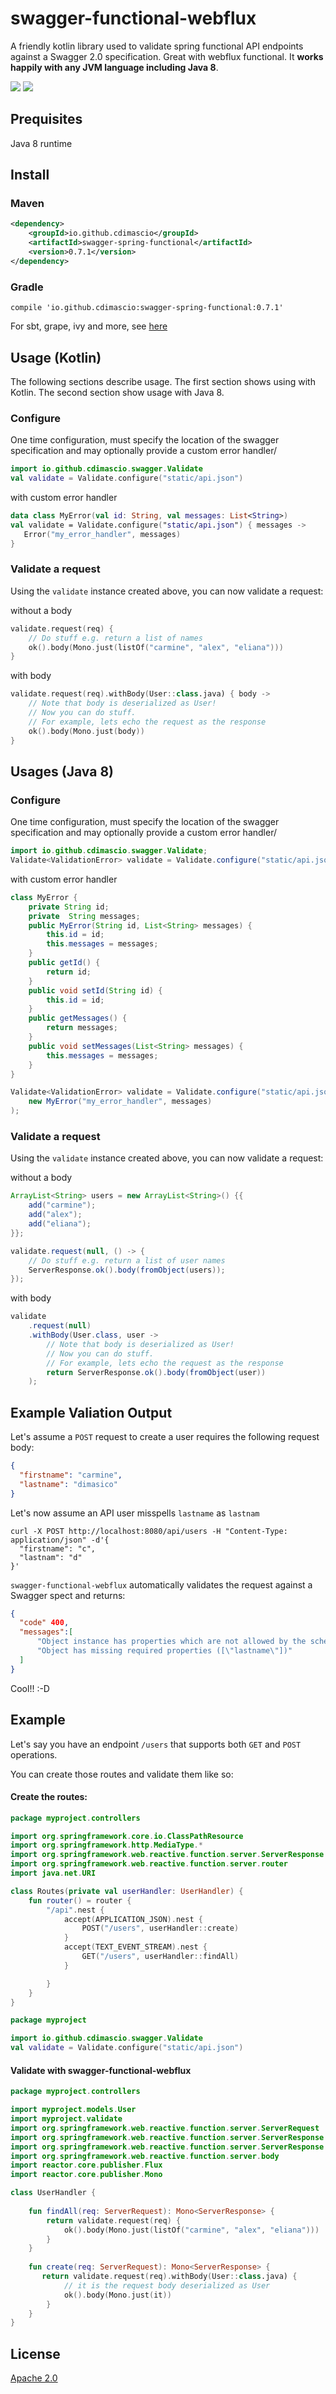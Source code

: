 # swagger-functional-webflux

A friendly kotlin library used to validate spring functional API endpoints against a Swagger 2.0 specification. Great with webflux functional.
It **works happily with any JVM language including Java 8**. 

![](https://raw.githubusercontent.com/cdimascio/swagger-spring-functional/master/assets/swagger.png)
![](https://raw.githubusercontent.com/cdimascio/swagger-spring-functional/master/assets/spring5.png)

## Prequisites

Java 8 runtime

## Install

### Maven

```xml
<dependency>
    <groupId>io.github.cdimascio</groupId>
    <artifactId>swagger-spring-functional</artifactId>
    <version>0.7.1</version>
</dependency>
```

### Gradle

```
compile 'io.github.cdimascio:swagger-spring-functional:0.7.1'
```

For sbt, grape, ivy and more, see [here](https://search.maven.org/#artifactdetails%7Cio.github.cdimascio%7Cswagger-spring-functional%7C0.7.1%7Cjar)

## Usage (Kotlin)

The following sections describe usage. The first section shows using with Kotlin. The second section show usage with Java 8.

### Configure

One time configuration, must specify the location of the swagger specification and may optionally provide a custom error handler/

```kotlin
import io.github.cdimascio.swagger.Validate
val validate = Validate.configure("static/api.json")
```

with custom error handler

```kotlin
data class MyError(val id: String, val messages: List<String>)
val validate = Validate.configure("static/api.json") { messages ->
   Error("my_error_handler", messages)
}
```

### Validate a request

Using the `validate` instance created above, you can now validate a request:

without a body

```kotlin
validate.request(req) {
    // Do stuff e.g. return a list of names 
    ok().body(Mono.just(listOf("carmine", "alex", "eliana")))
}
```

with body

```kotlin
validate.request(req).withBody(User::class.java) { body ->
    // Note that body is deserialized as User!
    // Now you can do stuff. 
    // For example, lets echo the request as the response 
    ok().body(Mono.just(body))
}
```

## Usages (Java 8)

### Configure
One time configuration, must specify the location of the swagger specification and may optionally provide a custom error handler/

```java
import io.github.cdimascio.swagger.Validate;
Validate<ValidationError> validate = Validate.configure("static/api.json")
```

with custom error handler

```java
class MyError {
    private String id;
    private  String messages;
    public MyError(String id, List<String> messages) {
        this.id = id;
        this.messages = messages;
    }
    public getId() {
        return id;
    }
    public void setId(String id) {
        this.id = id;
    }
    public getMessages() {
        return messages;
    }
    public void setMessages(List<String> messages) {
        this.messages = messages;
    }     
}
```

```java
Validate<ValidationError> validate = Validate.configure("static/api.json", messages ->
    new MyError("my_error_handler", messages)
);
```

### Validate a request

Using the `validate` instance created above, you can now validate a request:

without a body

```java
ArrayList<String> users = new ArrayList<String>() {{
    add("carmine");
    add("alex");
    add("eliana");
}};

validate.request(null, () -> {
    // Do stuff e.g. return a list of user names
    ServerResponse.ok().body(fromObject(users));
});
```

with body

```java
validate
    .request(null)
    .withBody(User.class, user -> 
        // Note that body is deserialized as User!
        // Now you can do stuff. 
        // For example, lets echo the request as the response
        return ServerResponse.ok().body(fromObject(user))
    );
```

## Example Valiation Output

Let's assume a `POST` request to create a user requires the following request body:

```json
{
  "firstname": "carmine",
  "lastname": "dimasico"
}
```

Let's now assume an API user misspells `lastname` as `lastnam`

```shell
curl -X POST http://localhost:8080/api/users -H "Content-Type: application/json" -d'{ 
  "firstname": "c", 
  "lastnam": "d" 
}'
```

`swagger-functional-webflux` automatically validates the request against a Swagger spect and returns:

```json
{
  "code" 400,
  "messages":[
	  "Object instance has properties which are not allowed by the schema: [\"lastnam\"]",
	  "Object has missing required properties ([\"lastname\"])"
  ]
} 
```

Cool!! :-D 

## Example


Let's say you have an endpoint `/users` that supports both `GET` and `POST` operations.

You can create those routes and validate them like so:

#### Create the routes:

```kotlin
package myproject.controllers

import org.springframework.core.io.ClassPathResource
import org.springframework.http.MediaType.*
import org.springframework.web.reactive.function.server.ServerResponse.permanentRedirect
import org.springframework.web.reactive.function.server.router
import java.net.URI

class Routes(private val userHandler: UserHandler) {
	fun router() = router {
        "/api".nest {
            accept(APPLICATION_JSON).nest {
                POST("/users", userHandler::create)
            }
            accept(TEXT_EVENT_STREAM).nest {
                GET("/users", userHandler::findAll)
            }

        }
    }
}
```

```kotlin
package myproject

import io.github.cdimascio.swagger.Validate
val validate = Validate.configure("static/api.json")
```

#### Validate with swagger-functional-webflux
```kotlin
package myproject.controllers

import myproject.models.User
import myproject.validate
import org.springframework.web.reactive.function.server.ServerRequest
import org.springframework.web.reactive.function.server.ServerResponse
import org.springframework.web.reactive.function.server.ServerResponse.ok
import org.springframework.web.reactive.function.server.body
import reactor.core.publisher.Flux
import reactor.core.publisher.Mono

class UserHandler {
	
	fun findAll(req: ServerRequest): Mono<ServerResponse> {
		return validate.request(req) {
			ok().body(Mono.just(listOf("carmine", "alex", "eliana")))
		}
	}
	 
	fun create(req: ServerRequest): Mono<ServerResponse> {
	   return validate.request(req).withBody(User::class.java) {
	   		// it is the request body deserialized as User
			ok().body(Mono.just(it))
		}
	}
}
```

## License

[Apache 2.0](https://www.apache.org/licenses/LICENSE-2.0)



